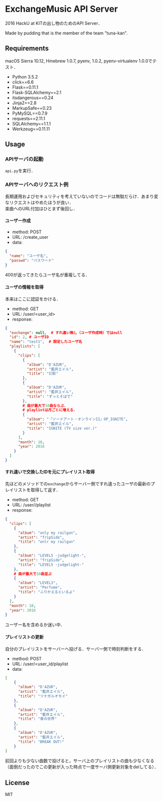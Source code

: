 # ExchangeMusic API Server

2016 HackU at KITの出し物のためのAPI Server．  

Made by pudding that is the member of the team "tuna-kan".

## Requirements

macOS Sierra 10.12, Hmebrew 1.0.7, pyenv, 1.0.2, pyenv-virtualenv 1.0.0でテスト．

* Python 3.5.2
* click==6.6
* Flask==0.11.1
* Flask-SQLAlchemy==2.1
* itsdangerous==0.24
* Jinja2==2.8
* MarkupSafe==0.23
* PyMySQL==0.7.9
* requests==2.11.1
* SQLAlchemy==1.1.1
* Werkzeug==0.11.11

## Usage

### APIサーバの起動
`api.py`を実行．


### APIサーバへのリクエスト例

長期運用およびセキュリティを考えていないのでコードは無駄だらけ．あまり変なリクエストはやめたほうが良い．  
楽曲へのURL付加はひとまず後回し．  

#### ユーザー作成

* method: POST
* URL: /create_user
* data: 
```json
{
  "name": "ユーザ名",
  "passwd": "パスワード"
}
```

400が返ってきたらユーザ名が重複してる．

#### ユーザの情報を取得

本来はここに認証をかける．

* method: GET
* URL: /user/<user_id>
* response:
```json
{
  "exchange": null,  # すれ違い無し（ユーザ作成時）ではnull
  "id": 2, # ユーザID
  "name": "test1",  # 設定したユーザ名
  "playlists": [
    {
      "clips": [
        {
          "album": "D'AZUR", 
          "artist": "藍井エイル", 
          "title": "幻影"
        }, 
        {
          "album": "D'AZUR", 
          "artist": "藍井エイル", 
          "title": "ずっとそばで"
        },
        # 曲が最大で10曲ならぶ．  
        # playlistは月ごとに増える．
        {
          "album": "『ソードアート・オンラインII』OP_IGNITE", 
          "artist": "藍井エイル", 
          "title": "IGNITE (TV size ver.)"
        }
      ], 
      "month": 10, 
      "year": 2016
    }
  ]
}
```

#### すれ違いで交換したIDを元にプレイリスト取得

先ほどのメソッドでの`exchange`からサーバー側ですれ違ったユーザの最新のプレイリストを取得して返す．

* method: GET
* URL: /user/<exchange>/playlist
* response:
```json
{
  "clips": [
    {
      "album": "only my railgun", 
      "artist": "fripSide", 
      "title": "onlr my railgun"
    }, 
    {
      "album": "LEVEL5 -judgelight-", 
      "artist": "fripSide", 
      "title": "LEVEL5 -judgelight-"
    }, 
    # 曲が最大で10曲並ぶ
    {
      "album": "LEVEL3", 
      "artist": "Perfume", 
      "title": "ふりかえるといるよ"
    }
  ], 
  "month": 10, 
  "year": 2016
}
```

ユーザー名を含めるか迷い中．

#### プレイリストの更新

自分のプレイリストをサーバーへ投げる．サーバー側で時刻判断をする．

* method: POST
* URL: /user/<user_id/playlist
* data:
```json
[
    {
      "album": "D'AZUR", 
      "artist": "藍井エイル", 
      "title": "ツナガルオモイ"
    }, 
    {
      "album": "D'AZUR", 
      "artist": "藍井エイル", 
      "title": "青の世界"
    }, 
    {
      "album": "D'AZUR", 
      "artist": "藍井エイル", 
      "title": "BREAK OUT!"
    }
]
```

前回よりも少ない曲数で投げると，サーバ上のプレイリストの曲も少なくなる（面倒だったのでこの更新が入った時点で一度サーバ側更新対象をdelしてる）．

## License
MIT